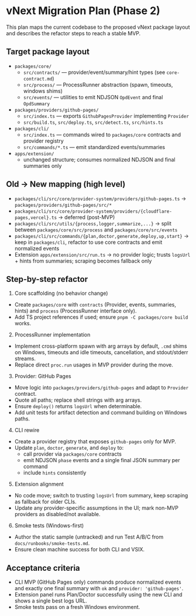 # vNext Migration Plan (Phase 2)

This plan maps the current codebase to the proposed vNext package layout and describes the refactor steps to reach a stable MVP.

## Target package layout

- `packages/core/`
  - `src/contracts/` — provider/event/summary/hint types (see `core-contract.md`)
  - `src/process/` — ProcessRunner abstraction (spawn, timeouts, windows shims)
  - `src/events/` — utilities to emit NDJSON `OpdEvent` and final `OpdSummary`
- `packages/providers/github-pages/`
  - `src/index.ts` — exports `GithubPagesProvider` implementing `Provider`
  - `src/build.ts`, `src/deploy.ts`, `src/detect.ts`, `src/hints.ts`
- `packages/cli/`
  - `src/index.ts` — commands wired to `packages/core` contracts and provider registry
  - `src/commands/*.ts` — emit standardized events/summaries
- `apps/extension/`
  - unchanged structure; consumes normalized NDJSON and final summaries only

## Old → New mapping (high level)

- `packages/cli/src/core/provider-system/providers/github-pages.ts` → `packages/providers/github-pages/src/*`
- `packages/cli/src/core/provider-system/providers/{cloudflare-pages,vercel}.ts` → deferred (post-MVP)
- `packages/cli/src/utils/{process,logger,summarize,...}` → split between `packages/core/src/process` and `packages/core/src/events`
- `packages/cli/src/commands/{plan,doctor,generate,deploy,up,start}` → keep in `packages/cli`, refactor to use core contracts and emit normalized events
- Extension `apps/extension/src/run.ts` → no provider logic; trusts `logsUrl` + hints from summaries; scraping becomes fallback only

## Step-by-step refactor

1) Core scaffolding (no behavior change)
- Create `packages/core` with `contracts` (Provider, events, summaries, hints) and `process` (ProcessRunner interface only).
- Add TS project references if used; ensure `pnpm -C packages/core build` works.

2) ProcessRunner implementation
- Implement cross-platform spawn with arg arrays by default, `.cmd` shims on Windows, timeouts and idle timeouts, cancellation, and stdout/stderr streams.
- Replace direct `proc.run` usages in MVP provider during the move.

3) Provider: GitHub Pages
- Move logic into `packages/providers/github-pages` and adapt to `Provider` contract.
- Quote all paths; replace shell strings with arg arrays.
- Ensure `deploy()` returns `logsUrl` when determinable.
- Add unit tests for artifact detection and command building on Windows paths.

4) CLI rewire
- Create a provider registry that exposes `github-pages` only for MVP.
- Update `plan`, `doctor`, `generate`, and `deploy` to:
  - call provider via `packages/core` contracts
  - emit NDJSON `phase` events and a single final JSON summary per command
  - include `hints` consistently

5) Extension alignment
- No code move; switch to trusting `logsUrl` from summary, keep scraping as fallback for older CLIs.
- Update any provider-specific assumptions in the UI; mark non-MVP providers as disabled/not available.

6) Smoke tests (Windows-first)
- Author the static sample (untracked) and run Test A/B/C from `docs/runbooks/smoke-tests.md`.
- Ensure clean machine success for both CLI and VSIX.

## Acceptance criteria

- CLI MVP (GitHub Pages only) commands produce normalized events and exactly one final summary with `ok` and `provider: 'github-pages'`.
- Extension panel runs Plan/Doctor successfully using the new CLI and shows a single best logs URL.
- Smoke tests pass on a fresh Windows environment.
